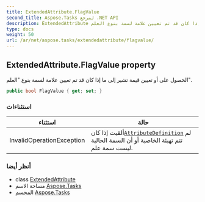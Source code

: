```yaml
---
title: ExtendedAttribute.FlagValue
second_title: Aspose.Tasks لمرجع .NET API
description: ExtendedAttribute ملكية. الحصول على أو تعيين قيمة تشير إلى ما إذا كان قد تم تعيين علامة لسمة بنوع العلم.
type: docs
weight: 50
url: /ar/net/aspose.tasks/extendedattribute/flagvalue/
---
```

## ExtendedAttribute.FlagValue property

الحصول على أو تعيين قيمة تشير إلى ما إذا كان قد تم تعيين علامة لسمة بنوع "العلم".

```csharp
public bool FlagValue { get; set; }
```

### استثناءات

| استثناء | حالة |
| --- | --- |
| InvalidOperationException | ألقيت إذا كان[`AttributeDefinition`](../attributedefinition/) لم تتم تهيئة الخاصية أو أن السمة الحالية ليست سمة علم. |

### أنظر أيضا

* class [ExtendedAttribute](../)
* مساحة الاسم [Aspose.Tasks](../../extendedattribute/)
* المجسم [Aspose.Tasks](../../../)


